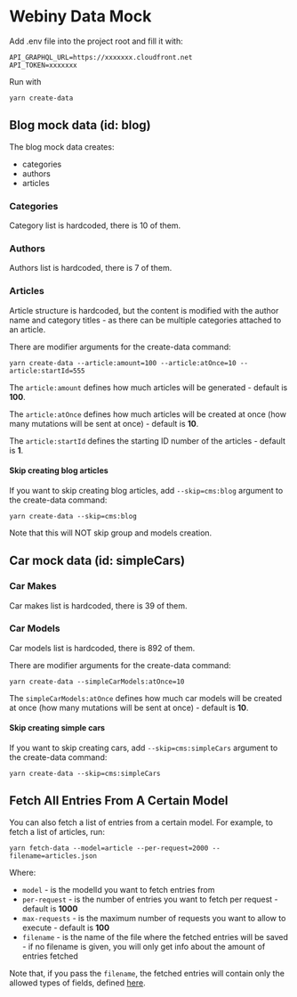 # Webiny Data Mock

Add .env file into the project root and fill it with:
````
API_GRAPHQL_URL=https://xxxxxxx.cloudfront.net
API_TOKEN=xxxxxxx
````


Run with
`````
yarn create-data
`````

## Blog mock data (id: blog)

The blog mock data creates:

- categories
- authors
- articles

### Categories

Category list is hardcoded, there is 10 of them.

### Authors

Authors list is hardcoded, there is 7 of them.

### Articles

Article structure is hardcoded, but the content is modified with the author name and category titles - as there can be
multiple categories attached to an article.

There are modifier arguments for the create-data command:

````
yarn create-data --article:amount=100 --article:atOnce=10 --article:startId=555
````

The `article:amount` defines how much articles will be generated - default is **100**.

The `article:atOnce` defines how much articles will be created at once (how many mutations will be sent at once) -
default is **10**.

The `article:startId` defines the starting ID number of the articles - default is **1**.

#### Skip creating blog articles

If you want to skip creating blog articles, add `--skip=cms:blog` argument to the create-data command:

````
yarn create-data --skip=cms:blog
````

Note that this will NOT skip group and models creation.

## Car mock data (id: simpleCars)

### Car Makes

Car makes list is hardcoded, there is 39 of them.

### Car Models

Car models list is hardcoded, there is 892 of them.

There are modifier arguments for the create-data command:

````
yarn create-data --simpleCarModels:atOnce=10
````

The `simpleCarModels:atOnce` defines how much car models will be created at once (how many mutations will be sent at once) -
default is **10**.

#### Skip creating simple cars

If you want to skip creating cars, add `--skip=cms:simpleCars` argument to the create-data command:

````
yarn create-data --skip=cms:simpleCars
````


## Fetch All Entries From A Certain Model

You can also fetch a list of entries from a certain model. For example, to fetch a list of articles, run:
```
yarn fetch-data --model=article --per-request=2000 --filename=articles.json
```
Where:
* `model` - is the modelId you want to fetch entries from
* `per-request` - is the number of entries you want to fetch per request - default is **1000**
* `max-requests` - is the maximum number of requests you want to allow to execute - default is **100**
* `filename` - is the name of the file where the fetched entries will be saved - if no filename is given, you will only get info about the amount of entries fetched

Note that, if you pass the `filename`, the fetched entries will contain only the allowed types of fields, defined [here](https://github.com/webiny/webiny-js-data-mock/blob/c6cc7633afa86e92b4135de66ab305edfe3204e8/src/apps/utils/createModelFields.ts#L3).
